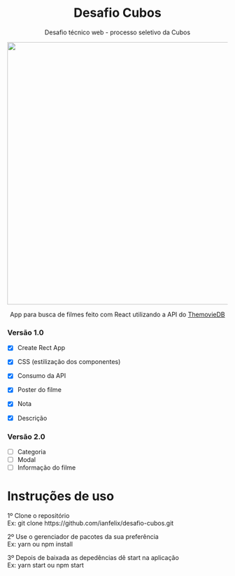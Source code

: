 <h1 align="center">
Desafio Cubos
</h1>

<p align="center">
Desafio técnico web - processo seletivo da Cubos
<p>

<p align='center'>
  <img width='600px' src='https://user-images.githubusercontent.com/62842327/91229619-8c6a1480-e700-11ea-8930-ecc3b42ba3e4.gif' />
<p>
  
<p align="center">
  App para busca de filmes feito com React utilizando a API do <a href='https://www.themoviedb.org/'>ThemovieDB</a>
<p>

### Versão 1.0

- [x] Create Rect App
- [x] CSS (estilização dos componentes)
- [x] Consumo da API
- [x] Poster do filme
- [x] Nota
- [x] Descrição 


### Versão 2.0

- [ ] Categoria 
- [ ] Modal 
- [ ] Informação do filme 

<h1>
Instruções de uso
</h1>

<p>
1º Clone o repositório </br>
Ex: git clone https://github.com/ianfelix/desafio-cubos.git
</p>


<p>
2º Use o gerenciador de pacotes da sua preferência </br>
Ex: yarn ou npm install
</p>


<p>
3º Depois de baixada as depedências dê start na aplicação</br>
Ex: yarn start ou npm start
</p>


